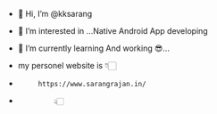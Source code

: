 - 👋 Hi, I’m @kksarang
- 👀 I’m interested in ...Native Android App developing
- 🌱 I’m currently learning And working 😎...


- my personel website is 👇🏻
-          https://www.sarangrajan.in/
-              👆🏻

<!---
kksarang/kksarang is a ✨ special ✨ repository because its `README.md` (this file) appears on your GitHub profile.
You can click the Preview link to take a look at your changes.
--->
